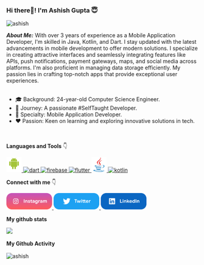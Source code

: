 ### Hi there👋! I'm Ashish Gupta 😇
<p align="left"> <img src="https://komarev.com/ghpvc/?username=ashishgupta" alt="ashish" /> </p>

<div style="margin-right: 0px;">
    <em><strong>About Me:</strong></em> With over 3 years of experience as a Mobile Application Developer, I'm skilled in Java, Kotlin, and Dart. I stay updated with the latest advancements in mobile development to offer modern solutions. I specialize in creating attractive interfaces and seamlessly integrating features like APIs, push notifications, payment gateways, maps, and social media across platforms. I'm also proficient in managing data storage efficiently. My passion lies in crafting top-notch apps that provide exceptional user experiences.
<br></br>
</div>

- 🎓 Background: 24-year-old Computer Science Engineer.
- 🚀 Journey: A passionate #SelfTaught Developer.
- 💼 Specialty: Mobile Application Developer.
- ❤️ Passion: Keen on learning and exploring innovative solutions in tech.

<br> </br>
**Languages and Tools** 👇

<p align="left">
<a href="https://developer.android.com" target="_blank" rel="noreferrer"> <img src="https://raw.githubusercontent.com/devicons/devicon/master/icons/android/android-original-wordmark.svg" alt="android" width="40" height="40"/> </a>
<a href="https://dart.dev" target="_blank" rel="noreferrer"> <img src="https://www.vectorlogo.zone/logos/dartlang/dartlang-icon.svg" alt="dart" width="40" height="40"/> </a>
<a href="https://firebase.google.com/" target="_blank" rel="noreferrer"> <img src="https://www.vectorlogo.zone/logos/firebase/firebase-icon.svg" alt="firebase" width="40" height="40"/> </a> 
<a href="https://flutter.dev" target="_blank" rel="noreferrer"> <img src="https://www.vectorlogo.zone/logos/flutterio/flutterio-icon.svg" alt="flutter" width="40" height="40"/> </a> 
<a href="https://www.java.com" target="_blank" rel="noreferrer"> <img src="https://raw.githubusercontent.com/devicons/devicon/master/icons/java/java-original.svg" alt="java" width="40" height="40"/> </a> 
<a href="https://kotlinlang.org" target="_blank" rel="noreferrer"> <img src="https://www.vectorlogo.zone/logos/kotlinlang/kotlinlang-icon.svg" alt="kotlin" width="40" height="40"/> </a> 
</p>


**Connect with me** 👇

<p float="left">
 <a href="https://www.instagram.com/ashishgupta8051/" title="Redirect to Instagram">
    <img src="/assets/instagram.png" width="120" alt="Instagram" />
  </a>

  <a href="https://twitter.com/ashish80511" title="Redirect to Twitter">
    <img src="/assets/twitter.png" width="120" alt="Twitter" />
  </a>
  
  <a href="https://www.linkedin.com/in/ashishgupta8051/" title="Redirect to LinkedIn">
    <img src="/assets/linkedin.png" width="120" alt="LinkedIn" />
  </a>
</p>

**My github stats**
<p align="start"> <img src="https://github-readme-stats.vercel.app/api?username=ashishgupta8051&count_private=true&show_icons=true&theme=radical" />

**My Github Activity**
<p><img align="center" src="https://github-readme-streak-stats.herokuapp.com/?user=ashishgupta8051&" alt="ashish" /></p>




